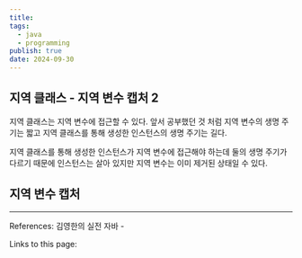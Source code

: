 ```yaml
---
title: 
tags:
  - java
  - programming
publish: true
date: 2024-09-30
---
```

## 지역 클래스 - 지역 변수 캡처 2
지역 클래스는 지역 변수에 접근할 수 있다. 앞서 공부했던 것 처럼 지역 변수의 생명 주기는 짧고 지역 클래스를 통해 생성한 인스턴스의 생명 주기는 길다.

지역 클래스를 통해 생성한 인스턴스가 지역 변수에 접근해야 하는데 둘의 생명 주기가 다르기 때문에 인스턴스는 살아 있지만 지역 변수는 이미 제거된 상태일 수 있다.

## 지역 변수 캡처



---
References: 김영한의 실전 자바 - 

Links to this page: 